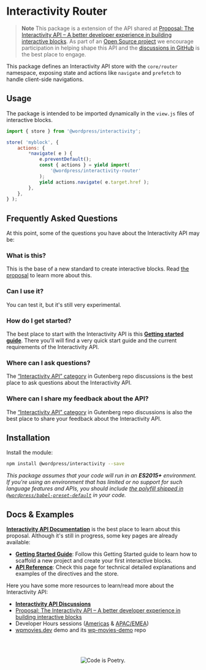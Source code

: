 # Interactivity Router

> **Note**
> This package is a extension of the API shared at [Proposal: The Interactivity API – A better developer experience in building interactive blocks](https://make.wordpress.org/core/2023/03/30/proposal-the-interactivity-api-a-better-developer-experience-in-building-interactive-blocks/). As part of an [Open Source project](https://developer.wordpress.org/block-editor/getting-started/faq/#the-gutenberg-project) we encourage participation in helping shape this API and the [discussions in GitHub](https://github.com/WordPress/gutenberg/discussions/categories/interactivity-api) is the best place to engage.

This package defines an Interactivity API store with the `core/router` namespace, exposing state and actions like `navigate` and `prefetch` to handle client-side navigations.

## Usage

The package is intended to be imported dynamically in the `view.js` files of interactive blocks.

```js
import { store } from '@wordpress/interactivity';

store( 'myblock', {
	actions: {
		*navigate( e ) {
			e.preventDefault();
			const { actions } = yield import(
				'@wordpress/interactivity-router'
			);
			yield actions.navigate( e.target.href );
		},
	},
} );
```

## Frequently Asked Questions

At this point, some of the questions you have about the Interactivity API may be:

### What is this?

This is the base of a new standard to create interactive blocks. Read [the proposal](https://make.wordpress.org/core/2023/03/30/proposal-the-interactivity-api-a-better-developer-experience-in-building-interactive-blocks/) to learn more about this.

### Can I use it?

You can test it, but it's still very experimental.

### How do I get started?

The best place to start with the Interactivity API is this [**Getting started guide**](https://github.com/WordPress/gutenberg/blob/trunk/packages/interactivity/docs/1-getting-started.md). There you'll will find a very quick start guide and the current requirements of the Interactivity API.

### Where can I ask questions?

The [“Interactivity API” category](https://github.com/WordPress/gutenberg/discussions/categories/interactivity-api) in Gutenberg repo discussions is the best place to ask questions about the Interactivity API.

### Where can I share my feedback about the API?

The [“Interactivity API” category](https://github.com/WordPress/gutenberg/discussions/categories/interactivity-api) in Gutenberg repo discussions is also the best place to share your feedback about the Interactivity API.

## Installation

Install the module:

```bash
npm install @wordpress/interactivity --save
```

_This package assumes that your code will run in an **ES2015+** environment. If you're using an environment that has limited or no support for such language features and APIs, you should include [the polyfill shipped in `@wordpress/babel-preset-default`](https://github.com/WordPress/gutenberg/tree/HEAD/packages/babel-preset-default#polyfill) in your code._

## Docs & Examples

**[Interactivity API Documentation](https://github.com/WordPress/gutenberg/tree/trunk/packages/interactivity/docs)** is the best place to learn about this proposal. Although it's still in progress, some key pages are already available:

-   **[Getting Started Guide](https://github.com/WordPress/gutenberg/blob/trunk/packages/interactivity/docs/1-getting-started.md)**: Follow this Getting Started guide to learn how to scaffold a new project and create your first interactive blocks.
-   **[API Reference](https://github.com/WordPress/gutenberg/blob/trunk/packages/interactivity/docs/2-api-reference.md)**: Check this page for technical detailed explanations and examples of the directives and the store.

Here you have some more resources to learn/read more about the Interactivity API:

-   **[Interactivity API Discussions](https://github.com/WordPress/gutenberg/discussions/52882)**
-   [Proposal: The Interactivity API – A better developer experience in building interactive blocks](https://make.wordpress.org/core/2023/03/30/proposal-the-interactivity-api-a-better-developer-experience-in-building-interactive-blocks/)
-   Developer Hours sessions ([Americas](https://www.youtube.com/watch?v=RXNoyP2ZiS8&t=664s) & [APAC/EMEA](https://www.youtube.com/watch?v=6ghbrhyAcvA))
-   [wpmovies.dev](http://wpmovies.dev/) demo and its [wp-movies-demo](https://github.com/WordPress/wp-movies-demo) repo

<br /><br /><p align="center"><img src="https://s.w.org/style/images/codeispoetry.png?1" alt="Code is Poetry." /></p>
